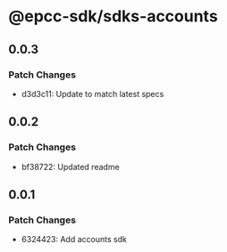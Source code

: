 # @epcc-sdk/sdks-accounts

## 0.0.3

### Patch Changes

- d3d3c11: Update to match latest specs

## 0.0.2

### Patch Changes

- bf38722: Updated readme

## 0.0.1

### Patch Changes

- 6324423: Add accounts sdk
